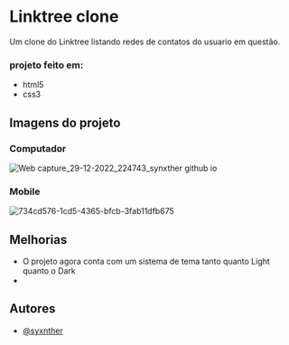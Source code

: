 
# Linktree clone

Um clone do Linktree listando redes de contatos do usuario em questão.
<br>
### projeto feito em: 

- html5
- css3

## Imagens do projeto 

### Computador

![Web capture_29-12-2022_224743_synxther github io](https://user-images.githubusercontent.com/100028251/210026746-3773d8dd-e65a-4dda-a6b8-aa97d4e5564a.jpeg)

### Mobile

![734cd576-1cd5-4365-bfcb-3fab11dfb675](https://user-images.githubusercontent.com/100028251/210026832-4b9dcfe2-b4bb-474d-b345-c4e4a28e284a.jpeg)

## Melhorias

- O projeto agora conta com um sistema de tema tanto quanto Light quanto o Dark
- 
## Autores

- [@syxnther](https://github.com/synxther)
